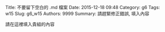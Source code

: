 Title: 不要留下空白的 .md 檔案
Date: 2015-12-18 09:48
Category: g6
Tags: w15
Slug: g6_w15
Authors: 9999
Summary: 請趕緊修正錯誤, 填入內容

請在這裡填入貴組的內容
